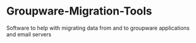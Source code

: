 # Groupware-Migration-Tools
Software to help with migrating data from and to groupware applications and email servers
